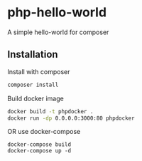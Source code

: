 # php-hello-world
A simple hello-world for composer

Installation
------------

Install with composer
``` bash
composer install
```

Build docker image
``` bash
docker build -t phpdocker .
docker run -dp 0.0.0.0:3000:80 phpdocker
```

OR use docker-compose
```
docker-compose build
docker-compose up -d
```
